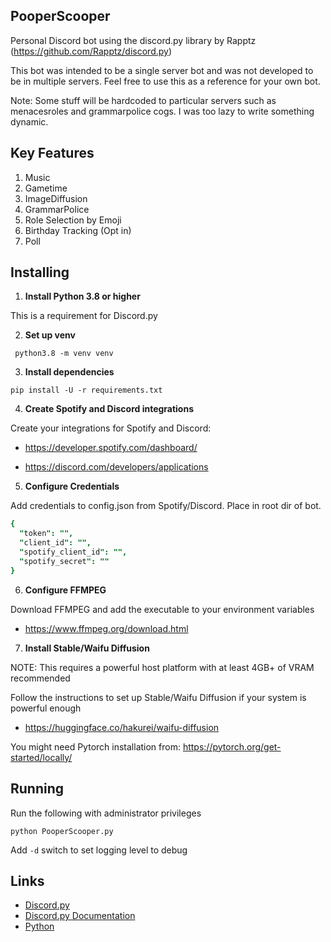 ## PooperScooper
Personal Discord bot using the discord.py library by Rapptz (https://github.com/Rapptz/discord.py)

This bot was intended to be a single server bot and was not developed to be in multiple servers.
Feel free to use this as a reference for your own bot.

Note: Some stuff will be hardcoded to particular servers such as menacesroles and grammarpolice cogs.
I was too lazy to write something dynamic.

## Key Features
1. Music
2. Gametime
3. ImageDiffusion
4. GrammarPolice
5. Role Selection by Emoji
6. Birthday Tracking (Opt in)
7. Poll

## Installing

1. **Install Python 3.8 or higher**

This is a requirement for Discord.py
   
2. **Set up venv**

` python3.8 -m venv venv`

3. **Install dependencies**

`pip install -U -r requirements.txt`

4. **Create Spotify and Discord integrations**

Create your integrations for Spotify and Discord:

* https://developer.spotify.com/dashboard/

* https://discord.com/developers/applications

5. **Configure Credentials**

Add credentials to config.json from Spotify/Discord. Place in root dir of bot.
```j
{
  "token": "",
  "client_id": "",
  "spotify_client_id": "",
  "spotify_secret": ""
}
```

6. **Configure FFMPEG**

Download FFMPEG and add the executable to your environment variables
* https://www.ffmpeg.org/download.html

7. **Install Stable/Waifu Diffusion**

NOTE: This requires a powerful host platform with at least 4GB+ of VRAM recommended

Follow the instructions to set up Stable/Waifu Diffusion if your system is powerful enough
* https://huggingface.co/hakurei/waifu-diffusion

You might need Pytorch installation from: https://pytorch.org/get-started/locally/

## Running
Run the following with administrator privileges

`python PooperScooper.py`

Add `-d` switch to set logging level to debug

## Links
* [Discord.py](https://github.com/Rapptz/discord.py)
* [Discord.py Documentation](https://discordpy.readthedocs.io/en/latest/index.html)
* [Python](https://www.python.org/downloads)